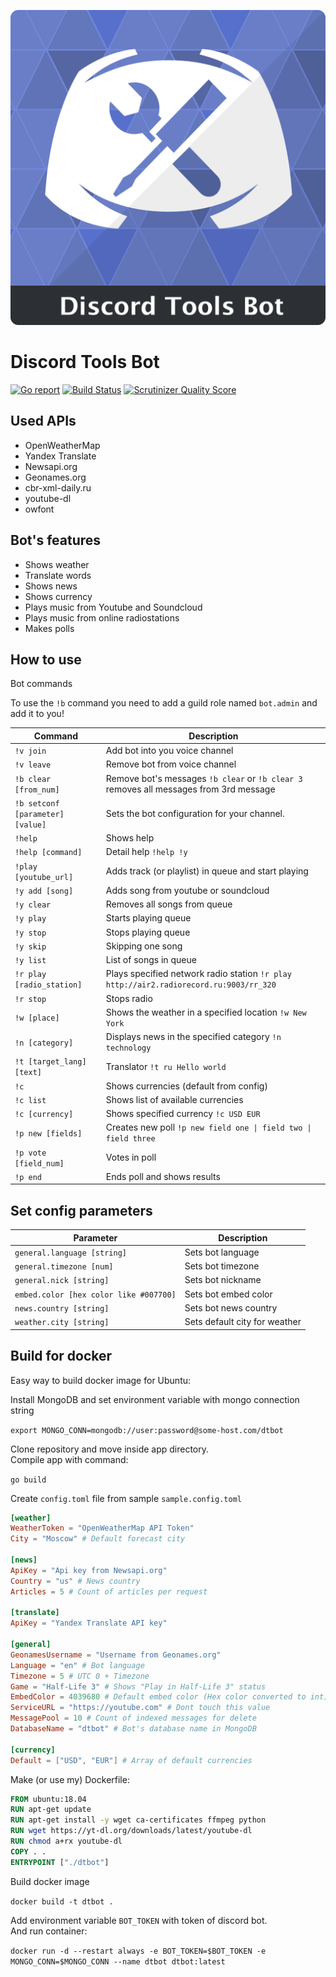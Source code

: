 ![Discord Tools Bot](/logo.png?raw=true "Discord Tools Bot")
# Discord Tools Bot

[![Go report](http://goreportcard.com/badge/FlameInTheDark/dtbot)](http://goreportcard.com/report/FlameInTheDark/dtbot)
[![Build Status](https://travis-ci.org/FlameInTheDark/dtbot.svg?branch=master)](https://travis-ci.org/FlameInTheDark/dtbot)
[![Scrutinizer Quality Score](https://img.shields.io/scrutinizer/g/FlameInTheDark/dtbot/master.svg)](https://scrutinizer-ci.com/g/FlameInTheDark/dtbot/)

## Used APIs

* OpenWeatherMap
* Yandex Translate
* Newsapi.org
* Geonames.org
* cbr-xml-daily.ru
* youtube-dl
* owfont

## Bot's features

* Shows weather
* Translate words
* Shows news
* Shows currency
* Plays music from Youtube and Soundcloud
* Plays music from online radiostations
* Makes polls

## How to use

Bot commands

To use the `!b` command you need to add a guild role named `bot.admin` and add it to you!

Command | Description
------- | -----------
`!v join` | Add bot into you voice channel
`!v leave` | Remove bot from voice channel
`!b clear [from_num]` | Remove bot's messages `!b clear` or `!b clear 3` removes all messages from 3rd message
`!b setconf [parameter] [value]` | Sets the bot configuration for your channel.
`!help` | Shows help
`!help [command]` | Detail help `!help !y`
`!play [youtube_url]` | Adds track (or playlist) in queue and start playing
`!y add [song]` | Adds song from youtube or soundcloud
`!y clear` | Removes all songs from queue
`!y play` | Starts playing queue
`!y stop` | Stops playing queue
`!y skip` | Skipping one song
`!y list` | List of songs in queue
`!r play [radio_station]` | Plays specified network radio station `!r play http://air2.radiorecord.ru:9003/rr_320`
`!r stop` | Stops radio
`!w [place]` | Shows the weather in a specified location `!w New York`
`!n [category]` | Displays news in the specified category `!n technology`
`!t [target_lang] [text]` | Translator `!t ru Hello world`
`!c` | Shows currencies (default from config)
`!c list` | Shows list of available currencies
`!c [currency]` | Shows specified currency `!c USD EUR`
`!p new [fields]` | Creates new poll `!p new field one \| field two \| field three`
`!p vote [field_num]` | Votes in poll
`!p end` | Ends poll and shows results

## Set config parameters

Parameter | Description
--------- | -----------
`general.language [string]` | Sets bot language
`general.timezone [num]` | Sets bot timezone
`general.nick [string]` | Sets bot nickname
`embed.color [hex color like #007700]` | Sets bot embed color
`news.country [string]` | Sets bot news country
`weather.city [string]` | Sets default city for weather

## Build for docker

Easy way to build docker image for Ubuntu:

Install MongoDB and set environment variable with mongo connection string  

`export MONGO_CONN=mongodb://user:password@some-host.com/dtbot`

Clone repository and move inside app directory.  
Compile app with command:

`go build`

Create `config.toml` file from sample `sample.config.toml`

```toml
[weather]
WeatherToken = "OpenWeatherMap API Token"
City = "Moscow" # Default forecast city

[news]
ApiKey = "Api key from Newsapi.org"
Country = "us" # News country
Articles = 5 # Count of articles per request

[translate]
ApiKey = "Yandex Translate API key"

[general]
GeonamesUsername = "Username from Geonames.org"
Language = "en" # Bot language
Timezone = 5 # UTC 0 + Timezone
Game = "Half-Life 3" # Shows "Play in Half-Life 3" status
EmbedColor = 4039680 # Default embed color (Hex color converted to int)
ServiceURL = "https://youtube.com" # Dont touch this value
MessagePool = 10 # Count of indexed messages for delete
DatabaseName = "dtbot" # Bot's database name in MongoDB 

[currency]
Default = ["USD", "EUR"] # Array of default currencies
```

Make (or use my) Dockerfile:

```Dockerfile
FROM ubuntu:18.04
RUN apt-get update
RUN apt-get install -y wget ca-certificates ffmpeg python
RUN wget https://yt-dl.org/downloads/latest/youtube-dl
RUN chmod a+rx youtube-dl
COPY . .
ENTRYPOINT ["./dtbot"]
```

Build docker image

`docker build -t dtbot .`

Add environment variable `BOT_TOKEN` with token of discord bot.  
And run container:

`docker run -d --restart always -e BOT_TOKEN=$BOT_TOKEN -e MONGO_CONN=$MONGO_CONN --name dtbot dtbot:latest`